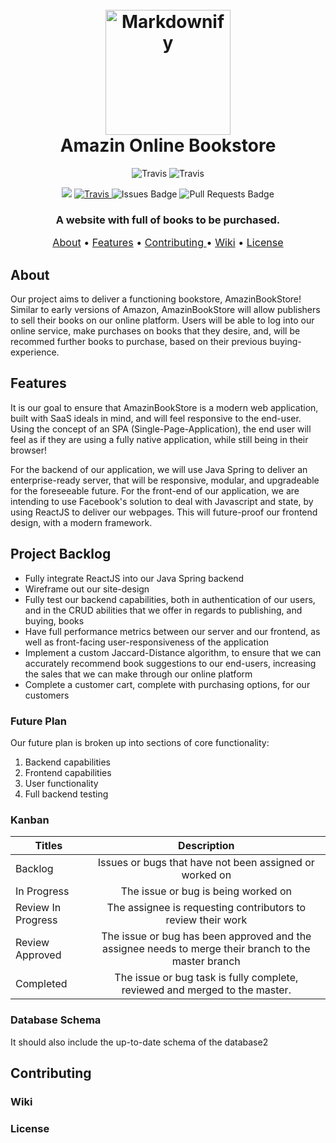 <h1 align="center">
  <br>
  <img src="https://static.wikia.nocookie.net/minecraft_gamepedia/images/3/31/Enchanting_Table.gif/revision/latest/scale-to-width-down/150?cb=20191023233902" alt="Markdownify" width="200">
  <br>
  Amazin Online  Bookstore
  <br>
</h1>



<p align="center">
    <a>
        <img src="https://forthebadge.com/images/badges/built-with-love.svg" alt="Travis">
    </a>
    <a>
        <img src="https://forthebadge.com/images/badges/made-with-java.svg" alt="Travis">
  </a>
</p>



<p align="center">
    <a>
        <img src="https://img.shields.io/github/last-commit/MuneebNasir/Amazin-online-bookstore-OA">
    </a>
    <a href="https://travis-ci.com/MuneebNasir/Amazin-online-bookstore-OA">
        <img src="https://travis-ci.com/MuneebNasir/Amazin-online-bookstore-OA.svg?branch=master" alt="Travis">
    </a>
    <a>
        <img src="https://img.shields.io/github/issues/MuneebNasir/Amazin-online-bookstore-OA" alt="Issues Badge"/>
    </a>
    <a>
        <img src="https://img.shields.io/github/issues-pr/MuneebNasir/Amazin-online-bookstore-OA" alt="Pull Requests Badge"/>
    </a>
</p>



<h3 align="center">A website with full of books to be purchased.</h3>
<p align="center" style="font-size:115%;">
    <a href="#about">About</a> •
    <a href="#features">Features</a> •
    <a href="#contributing">Contributing </a> •
    <a href="#wiki">Wiki</a> •
    <a href="#license">License</a>
</p>


## About

Our project aims to deliver a functioning bookstore, AmazinBookStore! Similar to early versions of Amazon, AmazinBookStore will allow publishers to sell their books on our online platform. Users will be able to log into our online service, make purchases on books that they desire, and, will be recommed further books to purchase, based on their previous buying-experience. 

## Features

It is our goal to ensure that AmazinBookStore is a modern web application, built with SaaS ideals in mind, and will feel responsive to the end-user. Using the concept of an SPA (Single-Page-Application), the end user will feel as if they are using a fully native application, while still being in their  browser!

For the backend of our application, we will use Java Spring to deliver an enterprise-ready server, that will be responsive, modular, and upgradeable for the foreseeable future. For the front-end of our application, we are intending to use Facebook's solution to deal with Javascript and state, by using ReactJS to deliver our webpages. This will future-proof our frontend design, with a modern framework.  

## Project Backlog

- Fully integrate ReactJS into our Java Spring backend 
- Wireframe out our site-design
- Fully test our backend capabilities, both in authentication of our users, and in the CRUD abilities that we offer in regards to publishing, and buying, books
- Have full performance metrics between our server and our frontend, as well as front-facing user-responsiveness of the application
- Implement a custom Jaccard-Distance algorithm, to ensure that we can accurately recommend book suggestions to our end-users, increasing the sales that we can make through our online platform 
- Complete a customer cart, complete with purchasing options, for our customers 

### Future Plan

Our future plan is broken up into sections of core functionality: 
  1. Backend capabilities 
  2. Frontend capabilities
  3. User functionality
  4. Full backend testing

### Kanban
 | Titles        | Description   | 
| ------------- |:-------------:| 
| Backlog      | Issues or bugs that have not been assigned or worked on | 
| In Progress     | The issue or bug is being worked on      |  
| Review In Progress | The assignee is requesting contributors to review their work     | 
| Review Approved | The issue or bug has been approved and the assignee needs to merge their branch to the master branch     | 
| Completed | The issue or bug task is fully complete, reviewed and merged to the master.    | 

### Database Schema
It should also include the up-to-date schema of the database2

## Contributing

### Wiki

### License



